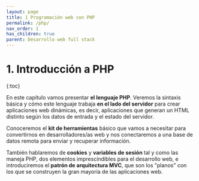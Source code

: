 ```yaml
---
layout: page
title: 1 Programación web con PHP
permalink: /php/
nav_order: 1
has_children: true
parent: Desarrollo web full stack
---
```

# 1. Introducción a PHP

{:toc}

En este capítulo vamos presentar **el lenguaje PHP**. Veremos la sintaxis básica y cómo este lenguaje trabaja **en el lado del servidor** para crear aplicaciones web dinámicas, es decir, aplicaciones que generan un HTML distinto según los datos de entrada y el estado del servidor.

Conoceremos el **kit de herramientas** básico que vamos a necesitar para convertirnos en desarrolladores/as web y nos conectaremos a una base de datos remota para enviar y recuperar información.

También hablaremos de **cookies** y **variables de sesión** tal y como las maneja PHP, dos elementos imprescindibles para el desarrollo web, e introduciremos el **patrón de arquitectura MVC**, que son los "planos" con los que se construyen la gran mayoría de las aplicaciones web.


